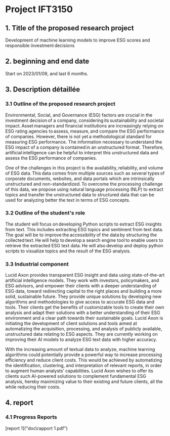 # Project IFT3150

## 1. Title of the proposed research project 
Development of machine learning models to improve ESG scores and responsible investment decisions 
## 2. beginning and end date 
Start on 2023/01/09, and last 6 months. 
## 3. Description détaillée

### 3.1 Outline of the proposed research project
<div>
Environmental, Social, and Governance (ESG) factors are crucial in the investment decision of a company, considering its sustainability and societal impact. Asset managers and financial institutions are increasingly relying on ESG rating agencies to assess, measure, and compare the ESG performance of companies. However, there is not yet a methodological standard for measuring ESG performance. The information necessary to understand the ESG impact of a company is contained in an unstructured format. Therefore, artificial intelligence can be helpful to interpret this unstructured data and assess the ESG performance of companies.   

One of the challenges in this project is the availability, reliability, and volume of ESG data. This data comes from multiple sources such as several types of corporate documents, websites, and data portals which are intrinsically unstructured and non-standardized. To overcome the processing challenge of this data, we propose using natural language processing (NLP) to extract topics and transfer the unstructured data to structured data that can be used for analyzing better the text in terms of ESG concepts. 
</div>

### 3.2 Outline of the student's role
<div>
The student will focus on developing Python scripts to extract ESG insights from text. This includes extracting ESG topics and sentiment from text data. The goal will be to improve the accessibility of the data by structuring the collected text. He will help to develop a search engine tool to enable users to retrieve the extracted ESG text data. He will also develop and deploy python scripts to visualize topics and the result of the ESG analysis. 
</div>


### 3.3 Industrial component
</div>
Lucid Axon provides transparent ESG insight and data using state-of-the-art artificial intelligence models. They work with investors, policymakers, and ESG advisors, and empower their clients with a deeper understanding of ESG data, toward redirecting capital to the right places and building a more solid, sustainable future. They provide unique solutions by developing new algorithms and methodologies to give access to accurate ESG data and tools. Their clients get the benefits of customizable tools to create their own analysis and adapt their solutions with a better understanding of their ESG environment and a clear path towards their sustainable goals. Lucid Axon is initiating the development of client solutions and tools aimed at automatizing the acquisition, processing, and analysis of publicly available, unstructured data relating to ESG aspects. They are currently working on improving their AI models to analyze ESG text data with higher accuracy.

With the increasing amount of textual data to analyze, machine learning algorithms could potentially provide a powerful way to increase processing efficiency and reduce client costs. This would be achieved by automatizing the identification, clustering, and interpretation of relevant reports, in order to augment human analysts’ capabilities. Lucid Axon wishes to offer its clients such AI-powered solutions to complement fundamental ESG analysis, hereby maximizing value to their existing and future clients, all the while reducing their costs.
</div>

## 4. report

### 4.1 Progress Reports
[report 1]("doc\rapport 1.pdf")